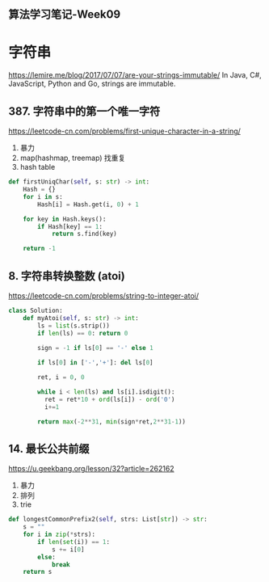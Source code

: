 ## 算法学习笔记-Week09

# 字符串
https://lemire.me/blog/2017/07/07/are-your-strings-immutable/
In Java, C#, JavaScript, Python and Go, strings are immutable.

## 387. 字符串中的第一个唯一字符
https://leetcode-cn.com/problems/first-unique-character-in-a-string/
1. 暴力
2. map(hashmap, treemap)
找重复
3. hash table

```python
def firstUniqChar(self, s: str) -> int:
    Hash = {}
    for i in s:
        Hash[i] = Hash.get(i, 0) + 1

    for key in Hash.keys():
        if Hash[key] == 1:
            return s.find(key)

    return -1
```
## 8. 字符串转换整数 (atoi)
https://leetcode-cn.com/problems/string-to-integer-atoi/
```python
class Solution:
    def myAtoi(self, s: str) -> int:        
        ls = list(s.strip())
        if len(ls) == 0: return 0
        
        sign = -1 if ls[0] == '-' else 1

        if ls[0] in ['-','+']: del ls[0]

        ret, i = 0, 0

        while i < len(ls) and ls[i].isdigit():
          ret = ret*10 + ord(ls[i]) - ord('0')
          i+=1

        return max(-2**31, min(sign*ret,2**31-1))
```

## 14. 最长公共前缀
https://u.geekbang.org/lesson/32?article=262162
1. 暴力
2. 排列
3. trie
```python
def longestCommonPrefix2(self, strs: List[str]) -> str:
    s = ""
    for i in zip(*strs):
        if len(set(i)) == 1:
            s += i[0]
        else:
            break
    return s
```